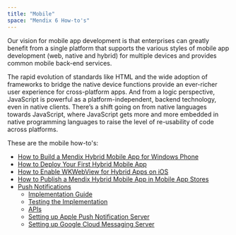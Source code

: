 ```yaml
---
title: "Mobile"
space: "Mendix 6 How-to's"
---
```

Our vision for mobile app development is that enterprises can greatly benefit from a single platform that supports the various styles of mobile app development (web, native and hybrid) for multiple devices and provides common mobile back-end services.

The rapid evolution of standards like HTML and the wide adoption of frameworks to bridge the native device functions provide an ever-richer user experience for cross-platform apps. And from a logic perspective, JavaScript is powerful as a platform-independent, backend technology, even in native clients. There’s a shift going on from native languages towards JavaScript, where JavaScript gets more and more embedded in native programming languages to raise the level of re-usability of code across platforms.

These are the mobile how-to's:

* [How to Build a Mendix Hybrid Mobile App for Windows Phone](building-a-mendix-hybrid-mobile-app-for-windows-phone)
* [How to Deploy Your First Hybrid Mobile App](deploy-your-first-hybrid-mobile-app)
* [How to Enable WKWebView for Hybrid Apps on iOS](how-to-enable-wkwebview-for-hybrid-app-for-ios)
* [How to Publish a Mendix Hybrid Mobile App in Mobile App Stores](publishing-a-mendix-hybrid-mobile-app-in-mobile-app-stores)
* [Push Notifications](push-notifications)
    * [Implementation Guide](implementation-guide)
    * [Testing the Implementation](testing-the-implementation)
    * [APIs](apis)
    * [Setting up Apple Push Notification Server](setting-up-apple-push-notification-server)
    * [Setting up Google Cloud Messaging Server](setting-up-google-firebase-cloud-messaging-server)

